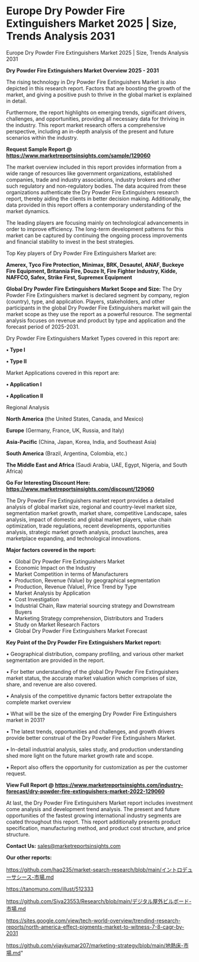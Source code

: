 # Europe Dry Powder Fire Extinguishers Market 2025 | Size, Trends Analysis 2031
Europe Dry Powder Fire Extinguishers Market 2025 | Size, Trends Analysis 2031

<Strong> Dry Powder Fire Extinguishers Market Overview 2025 - 2031</strong>

The rising technology in Dry Powder Fire Extinguishers Market is also depicted in this research report. Factors that are boosting the growth of the market, and giving a positive push to thrive in the global market is explained in detail.

Furthermore, the report highlights on emerging trends, significant drivers, challenges, and opportunities, providing all necessary data for thriving in the industry. This report market research offers a comprehensive perspective, including an in-depth analysis of the present and future scenarios within the industry.

<strong>Request Sample Report @ <a href=https://www.marketreportsinsights.com/sample/129060>https://www.marketreportsinsights.com/sample/129060</a></strong>

The market overview included in this report provides information from a wide range of resources like government organizations, established companies, trade and industry associations, industry brokers and other such regulatory and non-regulatory bodies. The data acquired from these organizations authenticate the Dry Powder Fire Extinguishers research report, thereby aiding the clients in better decision making. Additionally, the data provided in this report offers a contemporary understanding of the market dynamics.

The leading players are focusing mainly on technological advancements in order to improve efficiency. The long-term development patterns for this market can be captured by continuing the ongoing process improvements and financial stability to invest in the best strategies.

Top Key players of Dry Powder Fire Extinguishers Market are:

<strong>Amerex, Tyco Fire Protection, Minimax, BRK, Desautel, ANAF, Buckeye Fire Equipment, Britannia Fire, Douze It, Fire Fighter Industry, Kidde, NAFFCO, Safex, Strike First, Supremex Equipment</strong>

<strong><b>Global Dry Powder Fire Extinguishers Market Scope and Size:</b></strong>
The Dry Powder Fire Extinguishers market is declared segment by company, region (country), type, and application. Players, stakeholders, and other participants in the global Dry Powder Fire Extinguishers market will gain the market scope as they use the report as a powerful resource. The segmental analysis focuses on revenue and product by type and application and the forecast period of 2025-2031.

Dry Powder Fire Extinguishers Market Types covered in this report are:

<strong>• Type I

• Type II</strong>

Market Applications covered in this report are:

<strong>• Application I

• Application II</strong> 

Regional Analysis

<strong>North America</strong> (the United States, Canada, and Mexico)

<strong>Europe</strong> (Germany, France, UK, Russia, and Italy)

<strong>Asia-Pacific</strong> (China, Japan, Korea, India, and Southeast Asia)

<strong>South America</strong> (Brazil, Argentina, Colombia, etc.)

<strong>The Middle East and Africa</strong> (Saudi Arabia, UAE, Egypt, Nigeria, and South Africa)

<strong>Go For Interesting Discount Here: <a href=https://www.marketreportsinsights.com/discount/129060>https://www.marketreportsinsights.com/discount/129060</a></strong>

The Dry Powder Fire Extinguishers market report provides a detailed analysis of global market size, regional and country-level market size, segmentation market growth, market share, competitive Landscape, sales analysis, impact of domestic and global market players, value chain optimization, trade regulations, recent developments, opportunities analysis, strategic market growth analysis, product launches, area marketplace expanding, and technological innovations.

<strong><b>Major factors covered in the report:</b></strong>
<ul>
  <li>Global Dry Powder Fire Extinguishers Market </li>
  <li>Economic Impact on the Industry</li>
  <li>Market Competition in terms of Manufacturers</li>
  <li>Production, Revenue (Value) by geographical segmentation</li>
  <li>Production, Revenue (Value), Price Trend by Type</li>
  <li>Market Analysis by Application</li>
  <li>Cost Investigation</li>
  <li>Industrial Chain, Raw material sourcing strategy and Downstream Buyers</li>
  <li>Marketing Strategy comprehension, Distributors and Traders</li>
  <li>Study on Market Research Factors</li>
  <li>Global Dry Powder Fire Extinguishers Market Forecast</li>
</ul>

<strong><b>Key Point of the Dry Powder Fire Extinguishers Market report:</b></strong>

• Geographical distribution, company profiling, and various other market segmentation are provided in the report.

• For better understanding of the global Dry Powder Fire Extinguishers market status, the accurate market valuation which comprises of size, share, and revenue are also covered.

• Analysis of the competitive dynamic factors better extrapolate the complete market overview

• What will be the size of the emerging Dry Powder Fire Extinguishers market in 2031?

• The latest trends, opportunities and challenges, and growth drivers provide better construal of the Dry Powder Fire Extinguishers Market.

• In-detail industrial analysis, sales study, and production understanding shed more light on the future market growth rate and scope.

• Report also offers the opportunity for customization as per the customer request.

<strong><b>View Full Report @ <a href=https://www.marketreportsinsights.com/industry-forecast/dry-powder-fire-extinguishers-market-2022-129060>https://www.marketreportsinsights.com/industry-forecast/dry-powder-fire-extinguishers-market-2022-129060</a></b></strong>


At last, the Dry Powder Fire Extinguishers Market report includes investment come analysis and development trend analysis. The present and future opportunities of the fastest growing international industry segments are coated throughout this report. This report additionally presents product specification, manufacturing method, and product cost structure, and price structure.

<strong>Contact Us:</strong>
sales@marketreportsinsights.com

<strong>Our other reports:</strong>

<a href=https://github.com/haq235/market-search-research/blob/main/イントロデューサシース-市場.md>https://github.com/haq235/market-search-research/blob/main/イントロデューサシース-市場.md</a>

<a href=https://tanomuno.com/illust/512333>https://tanomuno.com/illust/512333</a>

<a href=https://github.com/Siya23553/Research/blob/main/デジタル屋外ビルボード-市場.md>https://github.com/Siya23553/Research/blob/main/デジタル屋外ビルボード-市場.md</a>

<a href=https://sites.google.com/view/tech-world-overview/trendind-research-reports/north-america-effect-pigments-market-to-witness-7-8-cagr-by-2031>https://sites.google.com/view/tech-world-overview/trendind-research-reports/north-america-effect-pigments-market-to-witness-7-8-cagr-by-2031</a>

<a href=https://github.com/vijaykumar207/marketing-strategy/blob/main/地熱床-市場.md>https://github.com/vijaykumar207/marketing-strategy/blob/main/地熱床-市場.md</a>"
